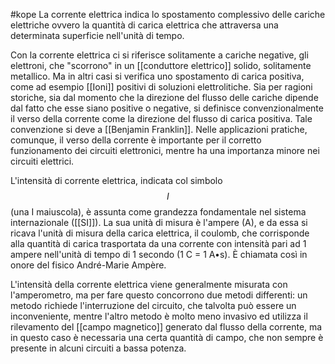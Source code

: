 #kope 
La corrente elettrica indica lo spostamento complessivo delle cariche elettriche ovvero la quantità di carica elettrica che attraversa una determinata superficie nell'unità di tempo.

Con la corrente elettrica ci si riferisce solitamente a cariche negative, gli elettroni, che "scorrono" in un [[conduttore elettrico]] solido, solitamente metallico. Ma in altri casi si verifica uno spostamento di carica positiva, come ad esempio [[Ioni]] positivi di soluzioni elettrolitiche. Sia per ragioni storiche, sia dal momento che la direzione del flusso delle cariche dipende dal fatto che esse siano positive o negative, si definisce convenzionalmente il verso della corrente come la direzione del flusso di carica positiva. Tale convenzione si deve a [[Benjamin Franklin]]. Nelle applicazioni pratiche, comunque, il verso della corrente è importante per il corretto funzionamento dei circuiti elettronici, mentre ha una importanza minore nei circuiti elettrici.

L'intensità di corrente elettrica, indicata col simbolo $$I$$(una I maiuscola), è assunta come grandezza fondamentale nel sistema internazionale ([[SI]]). La sua unità di misura è l'ampere (A), e da essa si ricava l'unità di misura della carica elettrica, il coulomb, che corrisponde alla quantità di carica trasportata da una corrente con intensità pari ad 1 ampere nell'unità di tempo di 1 secondo (1 C = 1 A•s). È chiamata così in onore del fisico André-Marie Ampère.

L'intensità della corrente elettrica viene generalmente misurata con l'amperometro, ma per fare questo concorrono due metodi differenti: un metodo richiede l'interruzione del circuito, che talvolta può essere un inconveniente, mentre l'altro metodo è molto meno invasivo ed utilizza il rilevamento del [[campo magnetico]] generato dal flusso della corrente, ma in questo caso è necessaria una certa quantità di campo, che non sempre è presente in alcuni circuiti a bassa potenza.